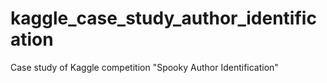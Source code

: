 # kaggle_case_study_author_identification
Case study of Kaggle competition "Spooky Author Identification"
